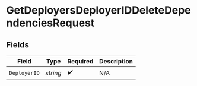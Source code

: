 # GetDeployersDeployerIDDeleteDependenciesRequest


## Fields

| Field              | Type               | Required           | Description        |
| ------------------ | ------------------ | ------------------ | ------------------ |
| `DeployerID`       | *string*           | :heavy_check_mark: | N/A                |